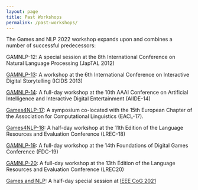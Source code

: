 ```yaml
---
layout: page
title: Past Workshops
permalink: /past-workshops/
---
```


The Games and NLP 2022 workshop expands upon and combines a number of successful
predecessors:

GAMNLP-12: A special session at the 8th International Conference on Natural
Language Processing (JapTAL 2012)

[GAMNLP-13](https://sites.google.com/site/gamnlp13/): A workshop at the 6th International Conference on Interactive Digital
Storytelling (ICIDS 2013)

[GAMNLP-14](https://sites.google.com/site/gamnlp14/): A full-day workshop at the 10th AAAI Conference on Artificial
Intelligence and Interactive Digital Entertainment (AIIDE-14)

[Games4NLP-17](https://anawiki.essex.ac.uk/dali/games4nlp17/): A symposium co-located with the 15th European Chapter of the
Association for Computational Linguistics (EACL-17).

[Games4NLP-18](https://anawiki.essex.ac.uk/dali/games4nlp/): A half-day workshop at the 11th Edition of the Language Resources
and Evaluation Conference (LREC-18)

[GAMNLP-19](https://sites.google.com/view/gamnlp19/home): A full-day workshop at the 14th Foundations of Digital Games
Conference (FDC-19)

[GAMNLP-20](https://sites.google.com/view/gamnlp2020/): A full-day workshop at the 13th Edition of the Language Resources and
Evaluation Conference (LREC20)

[Games and NLP](https://2021.gamesandnlp.com): A half-day special session at [IEEE CoG 2021](https://ieee-cog.org/2021/)
